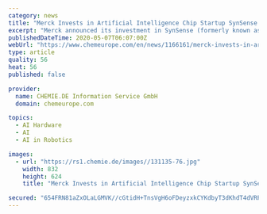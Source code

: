 ```yaml
---
category: news
title: "Merck Invests in Artificial Intelligence Chip Startup SynSense in China"
excerpt: "Merck announced its investment in SynSense (formerly known as aiCTX), a neuromorphic computing startup based in China and Switzerland. The startup’s AI (artificial intelligence) processors and sen"
publishedDateTime: 2020-05-07T06:07:00Z
webUrl: "https://www.chemeurope.com/en/news/1166161/merck-invests-in-artificial-intelligence-chip-startup-synsense-in-china.html"
type: article
quality: 56
heat: 56
published: false

provider:
  name: CHEMIE.DE Information Service GmbH
  domain: chemeurope.com

topics:
  - AI Hardware
  - AI
  - AI in Robotics

images:
  - url: "https://rs1.chemie.de/images//131135-76.jpg"
    width: 832
    height: 624
    title: "Merck Invests in Artificial Intelligence Chip Startup SynSense in China"

secured: "654FRN81aZxOLaLGMVK//cGtidH+TnsVgH6oFDeyzxkCYKdbyT3dKhdT4dVRP2f9YE/yp/0eeX8blzkCavwviKVjjNZU8K2uX/MOR3l0wCyNf+8+h9fe45WT5USxoOwQ323Vd0u0xTnlJ/0mMEF/XuQOmDkpC+XiuSU5jND8JaCn1malDD/ETqRtGjfjua/FliDaQcCDagfFrwFsP4a8W8lj4cub+Be632I9vWEXKbK/yCDPz4D0IrAL/sClJEvxAyyj3ybhUr5mBDdRlkP2W5j4n/ENwvTO0KzE7/XvmnLBhTaAY2kDlUKFM1LX6DkZYYklxHnT2caDyxH6ASaie4FGJ6541wTcY57BthYt35UI9d6Q7VBZCFZxF1lSpwsJ+x97EsT/r7VLBlOfBpxWCIsPR4DvTRnlE3EC1pAGvX3fvtFPsuRgcpsdjRIHXsaqVgU9gClE6TI6BDxAo0M9iiiJjyuAbK+xaZErMpPWLK8=;kp0SYzBhOsmJqoQ8hDwVyA=="
---
```


